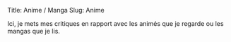 Title: Anime / Manga
Slug: Anime

Ici, je mets mes critiques en rapport avec les animés que je regarde ou les mangas que je lis.
